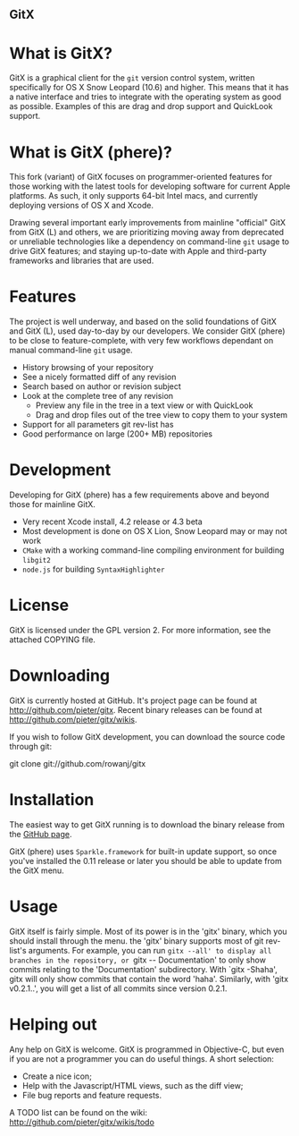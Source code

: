 GitX
---------------

# What is GitX?

GitX is a graphical client for the `git` version control system, written
specifically for OS X Snow Leopard (10.6) and higher.
This means that it has a native interface and tries to integrate with the
operating system as good as possible. Examples of this are drag and drop
support and QuickLook support.

# What is GitX (phere)?

This fork (variant) of GitX focuses on programmer-oriented features for those
working with the latest tools for developing software for current Apple platforms.
As such, it only supports 64-bit Intel macs, and currently deploying versions
of OS X and Xcode.

Drawing several important early improvements from mainline "official" GitX 
from GitX (L) and others, we are prioritizing moving away from deprecated
or unreliable technologies like a dependency on command-line `git` usage
to drive GitX features; and staying up-to-date with Apple and third-party
frameworks and libraries that are used.

# Features

The project is well underway, and based on the solid foundations of GitX and
GitX (L), used day-to-day by our developers.  We consider GitX (phere) to be
close to feature-complete, with very few workflows dependant on manual
command-line `git` usage.

  * History browsing of your repository
  * See a nicely formatted diff of any revision
  * Search based on author or revision subject
  * Look at the complete tree of any revision
    * Preview any file in the tree in a text view or with QuickLook
    * Drag and drop files out of the tree view to copy them to your system
  * Support for all parameters git rev-list has
  * Good performance on large (200+ MB) repositories
  
# Development

Developing for GitX (phere) has a few requirements above and beyond those
for mainline GitX.

  * Very recent Xcode install, 4.2 release or 4.3 beta
  * Most development is done on OS X Lion, Snow Leopard may or may not work
  * `CMake` with a working command-line compiling environment for building `libgit2`
  * `node.js` for building `SyntaxHighlighter`

# License

GitX is licensed under the GPL version 2. For more information, see the attached COPYING file.

# Downloading

GitX is currently hosted at GitHub. It's project page can be found at
http://github.com/pieter/gitx. Recent binary releases can be found at
http://github.com/pieter/gitx/wikis.

If you wish to follow GitX development, you can download the source code
through git:

  git clone git://github.com/rowanj/gitx

# Installation

The easiest way to get GitX running is to download the binary release from 
the [GitHub page](https://github.com/rowanj/gitx).

GitX (phere) uses `Sparkle.framework` for built-in update support, so once
you've installed the 0.11 release or later you should be able to update from
the GitX menu.

# Usage

GitX itself is fairly simple. Most of its power is in the 'gitx' binary, which
you should install through the menu. the 'gitx' binary supports most of git
rev-list's arguments. For example, you can run `gitx --all' to display all
branches in the repository, or `gitx -- Documentation' to only show commits
relating to the 'Documentation' subdirectory. With `gitx -Shaha', gitx will
only show commits that contain the word 'haha'. Similarly, with 'gitx
v0.2.1..', you will get a list of all commits since version 0.2.1.

# Helping out

Any help on GitX is welcome. GitX is programmed in Objective-C, but even if
you are not a programmer you can do useful things. A short selection:

  * Create a nice icon;
  * Help with the Javascript/HTML views, such as the diff view;
  * File bug reports and feature requests.

A TODO list can be found on the wiki: http://github.com/pieter/gitx/wikis/todo

